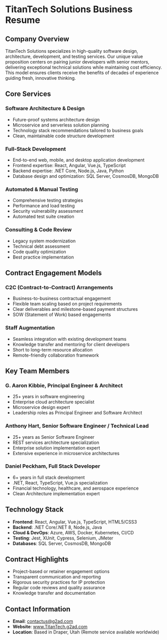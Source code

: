 # TitanTech Solutions Business Resume

## Company Overview

TitanTech Solutions specializes in high-quality software design, architecture, development, and testing services. Our unique value proposition centers on pairing junior developers with senior mentors, delivering exceptional technical solutions while maintaining cost efficiency. This model ensures clients receive the benefits of decades of experience guiding fresh, innovative thinking.

## Core Services

### Software Architecture & Design
- Future-proof systems architecture design
- Microservice and serverless solution planning
- Technology stack recommendations tailored to business goals
- Clean, maintainable code structure development

### Full-Stack Development
- End-to-end web, mobile, and desktop application development
- Frontend expertise: React, Angular, Vue.js, TypeScript
- Backend expertise: .NET Core, Node.js, Java, Python
- Database design and optimization: SQL Server, CosmosDB, MongoDB

### Automated & Manual Testing
- Comprehensive testing strategies
- Performance and load testing
- Security vulnerability assessment
- Automated test suite creation

### Consulting & Code Review
- Legacy system modernization
- Technical debt assessment
- Code quality optimization
- Best practice implementation

## Contract Engagement Models

### C2C (Contract-to-Contract) Arrangements
- Business-to-business contractual engagement
- Flexible team scaling based on project requirements
- Clear deliverables and milestone-based payment structures
- SOW (Statement of Work) based engagements

### Staff Augmentation
- Seamless integration with existing development teams
- Knowledge transfer and mentoring for client developers
- Short to long-term resource allocation
- Remote-friendly collaboration framework

## Key Team Members

### G. Aaron Kibbie, Principal Engineer & Architect
- 25+ years in software engineering
- Enterprise cloud architecture specialist
- Microservice design expert
- Leadership roles as Principal Engineer and Software Architect

### Anthony Hart, Senior Software Engineer / Technical Lead
- 25+ years as Senior Software Engineer
- REST services architecture specialization
- Enterprise solution implementation expert
- Extensive experience in microservice architectures

### Daniel Peckham, Full Stack Developer
- 6+ years in full stack development
- .NET, React, TypeScript, Vue.js specialization
- Financial technology, healthcare, and aerospace experience
- Clean Architecture implementation expert

## Technology Stack

- **Frontend**: React, Angular, Vue.js, TypeScript, HTML5/CSS3
- **Backend**: .NET Core/.NET 8, Node.js, Java
- **Cloud & DevOps**: Azure, AWS, Docker, Kubernetes, CI/CD
- **Testing**: Jest, XUnit, Cypress, Selenium, JMeter
- **Databases**: SQL Server, CosmosDB, MongoDB

## Contract Highlights

- Project-based or retainer engagement options
- Transparent communication and reporting
- Rigorous security practices for IP protection
- Regular code reviews and quality assurance
- Knowledge transfer and documentation

## Contact Information

- **Email**: contactus@g2ad.com
- **Website**: www.TitanTech.g2ad.com
- **Location**: Based in Draper, Utah (Remote service available worldwide)